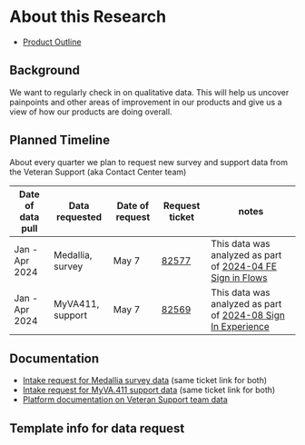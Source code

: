 # About this Research

- [Product Outline](https://github.com/department-of-veterans-affairs/va.gov-team/tree/master/products/identity/login#product-outline-vagov--mobile-app-login)

## Background
We want to regularly check in on qualitative data. This will help us uncover painpoints and other areas of improvement in our products and give us a view of how our products are doing overall. 

## Planned Timeline
About every quarter we plan to request new survey and support data from the Veteran Support (aka Contact Center team)

| Date of data pull | Data requested | Date of request | Request ticket | notes
| --- | ---| --- | --- | --- |
| Jan - Apr 2024 | Medallia, survey | May 7 | [82577](https://github.com/department-of-veterans-affairs/va.gov-team/issues/82577) | This data was analyzed as part of [2024-04 FE Sign in Flows](https://github.com/department-of-veterans-affairs/va.gov-team/tree/master/products/identity/Research/2024-04%20FE%20Sign%20in%20Flows) |
| Jan - Apr 2024 | MyVA411, support | May 7 | [82569](https://github.com/department-of-veterans-affairs/va.gov-team/issues/82569) | This data was analyzed as part of [2024-08 Sign In Experience](https://github.com/department-of-veterans-affairs/va.gov-team/tree/master/products/identity/Research/2024-08%20Sign%20In%20Experience%20-%20Call%20Center%20Data%20Analysis) |

## Documentation
- [Intake request for Medallia survey data](https://github.com/department-of-veterans-affairs/va.gov-team/issues/new?assignees=jwoodman5%2C+ianMcCullough-ob&labels=VSP-contact-center%2Ccc-data-request&template=qualitative-data-request.yml&title=Qualitative+Data+Request) (same ticket link for both)
- [Intake request for MyVA.411 support data](https://github.com/department-of-veterans-affairs/va.gov-team/issues/new?assignees=jwoodman5%2C+ianMcCullough-ob&labels=VSP-contact-center%2Ccc-data-request&template=qualitative-data-request.yml&title=Qualitative+Data+Request) (same ticket link for both)
- [Platform documentation on Veteran Support team data](https://depo-platform-documentation.scrollhelp.site/analytics-monitoring/accessing-and-utilizing-contact-center-data)

## Template info for data request
